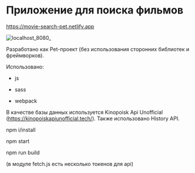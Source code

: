 # Приложение для поиска фильмов

https://movie-search-pet.netlify.app

![localhost_8080_](https://user-images.githubusercontent.com/99753256/184749766-626afcd9-2692-4fee-b549-af3142430046.png)

Разработано как Pet-проект (без использования сторонних библиотек и фреймворков).

Использовано:

* js

* sass

* webpack

В качестве базы данных используется Kinopoisk Api Unofficial (https://kinopoiskapiunofficial.tech/).
Также использовано History API.

npm i/install

npm start

npm run build

(в модуле fetch.js есть несколько токенов для api)

